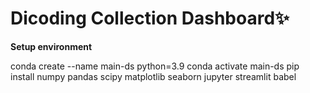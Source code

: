# Dicoding Collection Dashboard✨

**Setup environment**

conda create --name main-ds python=3.9
conda activate main-ds
pip install numpy pandas scipy matplotlib seaborn jupyter streamlit babel
